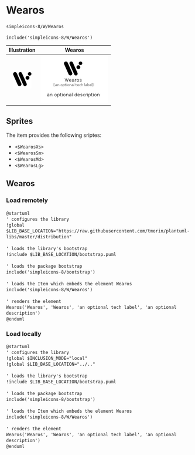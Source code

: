 # Wearos


```text
simpleicons-8/W/Wearos
```

```text
include('simpleicons-8/W/Wearos')
```



| Illustration | Wearos |
| :---: | :---: |
| ![illustration for Illustration](../../simpleicons-8/W/Wearos.png) | ![illustration for Wearos](../../simpleicons-8/W/Wearos.Local.png) |



## Sprites
The item provides the following sriptes:

- `<$WearosXs>`
- `<$WearosSm>`
- `<$WearosMd>`
- `<$WearosLg>`





## Wearos

### Load remotely
```plantuml
@startuml
' configures the library
!global $LIB_BASE_LOCATION="https://raw.githubusercontent.com/tmorin/plantuml-libs/master/distribution"

' loads the library's bootstrap
!include $LIB_BASE_LOCATION/bootstrap.puml

' loads the package bootstrap
include('simpleicons-8/bootstrap')

' loads the Item which embeds the element Wearos
include('simpleicons-8/W/Wearos')

' renders the element
Wearos('Wearos', 'Wearos', 'an optional tech label', 'an optional description')
@enduml
```

### Load locally
```plantuml
@startuml
' configures the library
!global $INCLUSION_MODE="local"
!global $LIB_BASE_LOCATION="../.."

' loads the library's bootstrap
!include $LIB_BASE_LOCATION/bootstrap.puml

' loads the package bootstrap
include('simpleicons-8/bootstrap')

' loads the Item which embeds the element Wearos
include('simpleicons-8/W/Wearos')

' renders the element
Wearos('Wearos', 'Wearos', 'an optional tech label', 'an optional description')
@enduml
```

